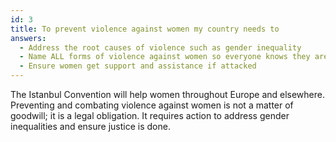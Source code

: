 ```yaml
---
id: 3
title: To prevent violence against women my country needs to
answers:
  - Address the root causes of violence such as gender inequality
  - Name ALL forms of violence against women so everyone knows they are crimes
  - Ensure women get support and assistance if attacked
---
```

The Istanbul Convention will help women throughout Europe and elsewhere.
Preventing and combating  violence against women is not a matter of
goodwill; it is a legal obligation.  It requires action to address
gender inequalities and ensure justice is done.
